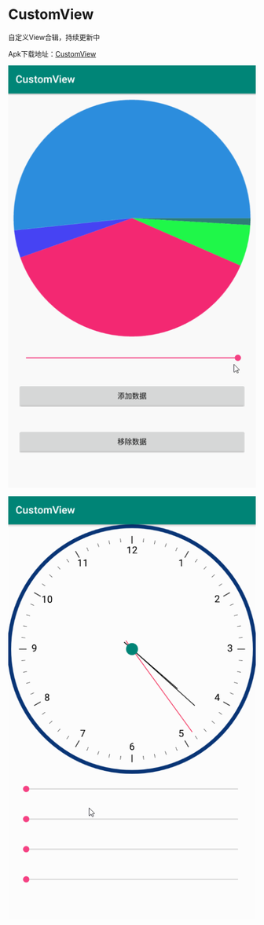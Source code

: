 # CustomView

自定义View合辑，持续更新中

Apk下载地址：[CustomView](https://www.pgyer.com/CustomView)



![饼状图](screenshot/PercentageView.gif)



![时钟](screenshot/ClockView.gif)

